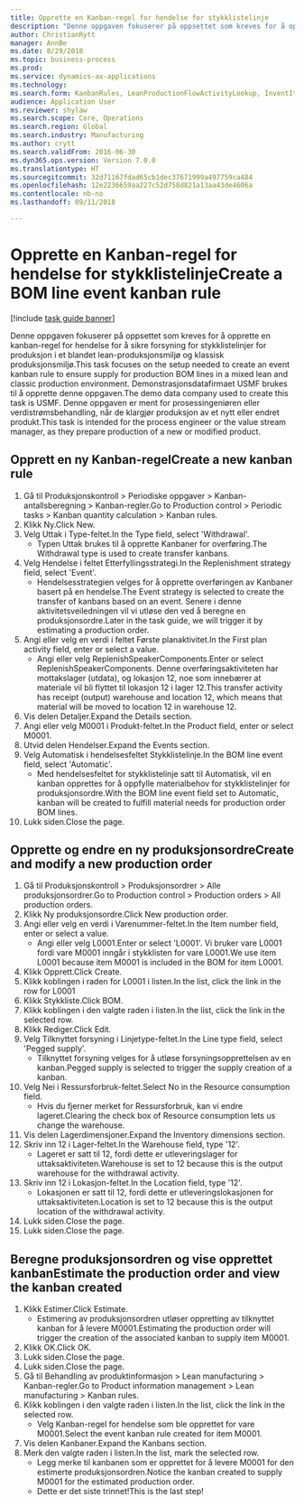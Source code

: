 ```yaml
--- 
title: Opprette en Kanban-regel for hendelse for stykklistelinje
description: "Denne oppgaven fokuserer på oppsettet som kreves for å opprette en kanban-regel for hendelse for å sikre forsyning for stykklistelinjer for produksjon i et blandet lean-produksjonsmiljø og klassisk produksjonsmiljø."
author: ChristianRytt
manager: AnnBe
ms.date: 8/29/2018
ms.topic: business-process
ms.prod: 
ms.service: dynamics-ax-applications
ms.technology: 
ms.search.form: KanbanRules, LeanProductionFlowActivityLookup, InventItemIdLookupSimple, ProdTableListPage, ProdTableCreate, InventItemIdLookupPurchase, ProdTable, ProdBOM, ProdParmCostEstimation
audience: Application User
ms.reviewer: shylaw
ms.search.scope: Core, Operations
ms.search.region: Global
ms.search.industry: Manufacturing
ms.author: crytt
ms.search.validFrom: 2016-06-30
ms.dyn365.ops.version: Version 7.0.0
ms.translationtype: HT
ms.sourcegitcommit: 32d71167fdad65cb1dec37671999a497759ca484
ms.openlocfilehash: 12e2236659aa227c52d758d821a13aa43de4606a
ms.contentlocale: nb-no
ms.lasthandoff: 09/11/2018

---
```

# <a name="create-a-bom-line-event-kanban-rule"></a><span data-ttu-id="e1c99-103">Opprette en Kanban-regel for hendelse for stykklistelinje</span><span class="sxs-lookup"><span data-stu-id="e1c99-103">Create a BOM line event kanban rule</span></span>

[!include [task guide banner](../../includes/task-guide-banner.md)]

<span data-ttu-id="e1c99-104">Denne oppgaven fokuserer på oppsettet som kreves for å opprette en kanban-regel for hendelse for å sikre forsyning for stykklistelinjer for produksjon i et blandet lean-produksjonsmiljø og klassisk produksjonsmiljø.</span><span class="sxs-lookup"><span data-stu-id="e1c99-104">This task focuses on the setup needed to create an event kanban rule to ensure supply for production BOM lines in a mixed lean and classic production environment.</span></span> <span data-ttu-id="e1c99-105">Demonstrasjonsdatafirmaet USMF brukes til å opprette denne oppgaven.</span><span class="sxs-lookup"><span data-stu-id="e1c99-105">The demo data company used to create this task is USMF.</span></span> <span data-ttu-id="e1c99-106">Denne oppgaven er ment for prosessingeniøren eller verdistrømsbehandling, når de klargjør produksjon av et nytt eller endret produkt.</span><span class="sxs-lookup"><span data-stu-id="e1c99-106">This task is intended for the process engineer or the value stream manager, as they prepare production of a new or modified product.</span></span>


## <a name="create-a-new-kanban-rule"></a><span data-ttu-id="e1c99-107">Opprett en ny Kanban-regel</span><span class="sxs-lookup"><span data-stu-id="e1c99-107">Create a new kanban rule</span></span>
1. <span data-ttu-id="e1c99-108">Gå til Produksjonskontroll > Periodiske oppgaver > Kanban-antallsberegning > Kanban-regler.</span><span class="sxs-lookup"><span data-stu-id="e1c99-108">Go to Production control > Periodic tasks > Kanban quantity calculation > Kanban rules.</span></span>
2. <span data-ttu-id="e1c99-109">Klikk Ny.</span><span class="sxs-lookup"><span data-stu-id="e1c99-109">Click New.</span></span>
3. <span data-ttu-id="e1c99-110">Velg Uttak i Type-feltet.</span><span class="sxs-lookup"><span data-stu-id="e1c99-110">In the Type field, select 'Withdrawal'.</span></span>
    * <span data-ttu-id="e1c99-111">Typen Uttak brukes til å opprette Kanbaner for overføring.</span><span class="sxs-lookup"><span data-stu-id="e1c99-111">The Withdrawal type is used to create transfer kanbans.</span></span>  
4. <span data-ttu-id="e1c99-112">Velg Hendelse i feltet Etterfyllingsstrategi.</span><span class="sxs-lookup"><span data-stu-id="e1c99-112">In the Replenishment strategy field, select 'Event'.</span></span>
    * <span data-ttu-id="e1c99-113">Hendelsesstrategien velges for å opprette overføringen av Kanbaner basert på en hendelse.</span><span class="sxs-lookup"><span data-stu-id="e1c99-113">The Event strategy is selected to create the transfer of kanbans based on an event.</span></span> <span data-ttu-id="e1c99-114">Senere i denne aktivitetsveiledningen vil vi utløse den ved å beregne en produksjonsordre.</span><span class="sxs-lookup"><span data-stu-id="e1c99-114">Later in the task guide, we will trigger it by estimating a production order.</span></span>  
5. <span data-ttu-id="e1c99-115">Angi eller velg en verdi i feltet Første planaktivitet.</span><span class="sxs-lookup"><span data-stu-id="e1c99-115">In the First plan activity field, enter or select a value.</span></span>
    * <span data-ttu-id="e1c99-116">Angi eller velg ReplenishSpeakerComponents.</span><span class="sxs-lookup"><span data-stu-id="e1c99-116">Enter or select ReplenishSpeakerComponents.</span></span> <span data-ttu-id="e1c99-117">Denne overføringsaktiviteten har mottakslager (utdata), og lokasjon 12, noe som innebærer at materiale vil bli flyttet til lokasjon 12 i lager 12.</span><span class="sxs-lookup"><span data-stu-id="e1c99-117">This transfer activity has receipt (output) warehouse and location 12, which means that material will be moved to location 12 in warehouse 12.</span></span>  
6. <span data-ttu-id="e1c99-118">Vis delen Detaljer.</span><span class="sxs-lookup"><span data-stu-id="e1c99-118">Expand the Details section.</span></span>
7. <span data-ttu-id="e1c99-119">Angi eller velg M0001 i Produkt-feltet.</span><span class="sxs-lookup"><span data-stu-id="e1c99-119">In the Product field, enter or select M0001.</span></span>
8. <span data-ttu-id="e1c99-120">Utvid delen Hendelser.</span><span class="sxs-lookup"><span data-stu-id="e1c99-120">Expand the Events section.</span></span>
9. <span data-ttu-id="e1c99-121">Velg Automatisk i hendelsesfeltet Stykklistelinje.</span><span class="sxs-lookup"><span data-stu-id="e1c99-121">In the BOM line event field, select 'Automatic'.</span></span>
    * <span data-ttu-id="e1c99-122">Med hendelsesfeltet for stykklistelinje satt til Automatisk, vil en kanban opprettes for å oppfylle materialbehov for stykklistelinjer for produksjonsordre.</span><span class="sxs-lookup"><span data-stu-id="e1c99-122">With the BOM line event field set to Automatic, kanban will be created to fulfill material needs for production order BOM lines.</span></span>  
10. <span data-ttu-id="e1c99-123">Lukk siden.</span><span class="sxs-lookup"><span data-stu-id="e1c99-123">Close the page.</span></span>

## <a name="create-and-modify-a-new-production-order"></a><span data-ttu-id="e1c99-124">Opprette og endre en ny produksjonsordre</span><span class="sxs-lookup"><span data-stu-id="e1c99-124">Create and modify a new production order</span></span>
1. <span data-ttu-id="e1c99-125">Gå til Produksjonskontroll > Produksjonsordrer > Alle produksjonsordrer.</span><span class="sxs-lookup"><span data-stu-id="e1c99-125">Go to Production control > Production orders > All production orders.</span></span>
2. <span data-ttu-id="e1c99-126">Klikk Ny produksjonsordre.</span><span class="sxs-lookup"><span data-stu-id="e1c99-126">Click New production order.</span></span>
3. <span data-ttu-id="e1c99-127">Angi eller velg en verdi i Varenummer-feltet.</span><span class="sxs-lookup"><span data-stu-id="e1c99-127">In the Item number field, enter or select a value.</span></span>
    * <span data-ttu-id="e1c99-128">Angi eller velg L0001.</span><span class="sxs-lookup"><span data-stu-id="e1c99-128">Enter or select 'L0001'.</span></span> <span data-ttu-id="e1c99-129">Vi bruker vare L0001 fordi vare M0001 inngår i stykklisten for vare L0001.</span><span class="sxs-lookup"><span data-stu-id="e1c99-129">We use item L0001 because item M0001 is included in the BOM for item L0001.</span></span>  
4. <span data-ttu-id="e1c99-130">Klikk Opprett.</span><span class="sxs-lookup"><span data-stu-id="e1c99-130">Click Create.</span></span>
5. <span data-ttu-id="e1c99-131">Klikk koblingen i raden for L0001 i listen.</span><span class="sxs-lookup"><span data-stu-id="e1c99-131">In the list, click the link in the row for L0001</span></span>
6. <span data-ttu-id="e1c99-132">Klikk Stykkliste.</span><span class="sxs-lookup"><span data-stu-id="e1c99-132">Click BOM.</span></span>
7. <span data-ttu-id="e1c99-133">Klikk koblingen i den valgte raden i listen.</span><span class="sxs-lookup"><span data-stu-id="e1c99-133">In the list, click the link in the selected row.</span></span>
8. <span data-ttu-id="e1c99-134">Klikk Rediger.</span><span class="sxs-lookup"><span data-stu-id="e1c99-134">Click Edit.</span></span>
9. <span data-ttu-id="e1c99-135">Velg Tilknyttet forsyning i Linjetype-feltet.</span><span class="sxs-lookup"><span data-stu-id="e1c99-135">In the Line type field, select 'Pegged supply'.</span></span>
    * <span data-ttu-id="e1c99-136">Tilknyttet forsyning velges for å utløse forsyningsopprettelsen av en kanban.</span><span class="sxs-lookup"><span data-stu-id="e1c99-136">Pegged supply is selected to trigger the supply creation of a kanban.</span></span>  
10. <span data-ttu-id="e1c99-137">Velg Nei i Ressursforbruk-feltet.</span><span class="sxs-lookup"><span data-stu-id="e1c99-137">Select No in the Resource consumption field.</span></span>
    * <span data-ttu-id="e1c99-138">Hvis du fjerner merket for Ressursforbruk, kan vi endre lageret.</span><span class="sxs-lookup"><span data-stu-id="e1c99-138">Clearing the check box of Resource consumption lets us change the warehouse.</span></span>  
11. <span data-ttu-id="e1c99-139">Vis delen Lagerdimensjoner.</span><span class="sxs-lookup"><span data-stu-id="e1c99-139">Expand the Inventory dimensions section.</span></span>
12. <span data-ttu-id="e1c99-140">Skriv inn 12 i Lager-feltet.</span><span class="sxs-lookup"><span data-stu-id="e1c99-140">In the Warehouse field, type '12'.</span></span>
    * <span data-ttu-id="e1c99-141">Lageret er satt til 12, fordi dette er utleveringslager for uttaksaktiviteten.</span><span class="sxs-lookup"><span data-stu-id="e1c99-141">Warehouse is set to 12 because this is the output warehouse for the withdrawal activity.</span></span>  
13. <span data-ttu-id="e1c99-142">Skriv inn 12 i Lokasjon-feltet.</span><span class="sxs-lookup"><span data-stu-id="e1c99-142">In the Location field, type '12'.</span></span>
    * <span data-ttu-id="e1c99-143">Lokasjonen er satt til 12, fordi dette er utleveringslokasjonen for uttaksaktiviteten.</span><span class="sxs-lookup"><span data-stu-id="e1c99-143">Location is set to 12 because this is the output location of the withdrawal activity.</span></span>  
14. <span data-ttu-id="e1c99-144">Lukk siden.</span><span class="sxs-lookup"><span data-stu-id="e1c99-144">Close the page.</span></span>
15. <span data-ttu-id="e1c99-145">Lukk siden.</span><span class="sxs-lookup"><span data-stu-id="e1c99-145">Close the page.</span></span>

## <a name="estimate-the-production-order-and-view-the-kanban-created"></a><span data-ttu-id="e1c99-146">Beregne produksjonsordren og vise opprettet kanban</span><span class="sxs-lookup"><span data-stu-id="e1c99-146">Estimate the production order and view the kanban created</span></span>
1. <span data-ttu-id="e1c99-147">Klikk Estimer.</span><span class="sxs-lookup"><span data-stu-id="e1c99-147">Click Estimate.</span></span>
    * <span data-ttu-id="e1c99-148">Estimering av produksjonsordren utløser oppretting av tilknyttet kanban for å levere M0001.</span><span class="sxs-lookup"><span data-stu-id="e1c99-148">Estimating the production order will trigger the creation of the associated kanban to supply item M0001.</span></span>  
2. <span data-ttu-id="e1c99-149">Klikk OK.</span><span class="sxs-lookup"><span data-stu-id="e1c99-149">Click OK.</span></span>
3. <span data-ttu-id="e1c99-150">Lukk siden.</span><span class="sxs-lookup"><span data-stu-id="e1c99-150">Close the page.</span></span>
4. <span data-ttu-id="e1c99-151">Lukk siden.</span><span class="sxs-lookup"><span data-stu-id="e1c99-151">Close the page.</span></span>
5. <span data-ttu-id="e1c99-152">Gå til Behandling av produktinformasjon > Lean manufacturing > Kanban-regler.</span><span class="sxs-lookup"><span data-stu-id="e1c99-152">Go to Product information management > Lean manufacturing > Kanban rules.</span></span>
6. <span data-ttu-id="e1c99-153">Klikk koblingen i den valgte raden i listen.</span><span class="sxs-lookup"><span data-stu-id="e1c99-153">In the list, click the link in the selected row.</span></span>
    * <span data-ttu-id="e1c99-154">Velg Kanban-regel for hendelse som ble opprettet for vare M0001.</span><span class="sxs-lookup"><span data-stu-id="e1c99-154">Select the event kanban rule created for item M0001.</span></span>  
7. <span data-ttu-id="e1c99-155">Vis delen Kanbaner.</span><span class="sxs-lookup"><span data-stu-id="e1c99-155">Expand the Kanbans section.</span></span>
8. <span data-ttu-id="e1c99-156">Merk den valgte raden i listen.</span><span class="sxs-lookup"><span data-stu-id="e1c99-156">In the list, mark the selected row.</span></span>
    * <span data-ttu-id="e1c99-157">Legg merke til kanbanen som er opprettet for å levere M0001 for den estimerte produksjonsordren.</span><span class="sxs-lookup"><span data-stu-id="e1c99-157">Notice the kanban created to supply M0001 for the estimated production order.</span></span>  
    * <span data-ttu-id="e1c99-158">Dette er det siste trinnet!</span><span class="sxs-lookup"><span data-stu-id="e1c99-158">This is the last step!</span></span>  


